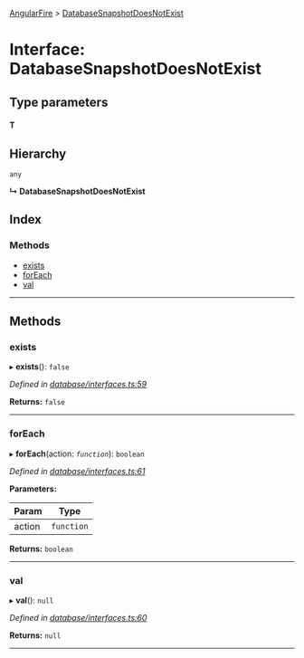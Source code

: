 [AngularFire](../README.md) > [DatabaseSnapshotDoesNotExist](../interfaces/databasesnapshotdoesnotexist.md)

# Interface: DatabaseSnapshotDoesNotExist

## Type parameters
#### T 
## Hierarchy

 `any`

**↳ DatabaseSnapshotDoesNotExist**

## Index

### Methods

* [exists](databasesnapshotdoesnotexist.md#exists)
* [forEach](databasesnapshotdoesnotexist.md#foreach)
* [val](databasesnapshotdoesnotexist.md#val)

---

## Methods

<a id="exists"></a>

###  exists

▸ **exists**(): `false`

*Defined in [database/interfaces.ts:59](https://github.com/angular/angularfire2/blob/a42a84f/src/database/interfaces.ts#L59)*

**Returns:** `false`

___
<a id="foreach"></a>

###  forEach

▸ **forEach**(action: *`function`*): `boolean`

*Defined in [database/interfaces.ts:61](https://github.com/angular/angularfire2/blob/a42a84f/src/database/interfaces.ts#L61)*

**Parameters:**

| Param | Type |
| ------ | ------ |
| action | `function` |

**Returns:** `boolean`

___
<a id="val"></a>

###  val

▸ **val**(): `null`

*Defined in [database/interfaces.ts:60](https://github.com/angular/angularfire2/blob/a42a84f/src/database/interfaces.ts#L60)*

**Returns:** `null`

___

